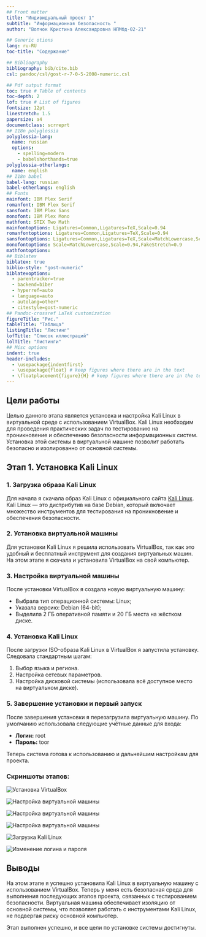 ```yaml
---
## Front matter
title: "Индивидуальный проект 1"
subtitle: "Информационная безопасность "
author: "Волчок Кристина Александровна НПМбд-02-21"

## Generic otions
lang: ru-RU
toc-title: "Содержание"

## Bibliography
bibliography: bib/cite.bib
csl: pandoc/csl/gost-r-7-0-5-2008-numeric.csl

## Pdf output format
toc: true # Table of contents
toc-depth: 2
lof: true # List of figures
fontsize: 12pt
linestretch: 1.5
papersize: a4
documentclass: scrreprt
## I18n polyglossia
polyglossia-lang:
  name: russian
  options:
	- spelling=modern
	- babelshorthands=true
polyglossia-otherlangs:
  name: english
## I18n babel
babel-lang: russian
babel-otherlangs: english
## Fonts
mainfont: IBM Plex Serif
romanfont: IBM Plex Serif
sansfont: IBM Plex Sans
monofont: IBM Plex Mono
mathfont: STIX Two Math
mainfontoptions: Ligatures=Common,Ligatures=TeX,Scale=0.94
romanfontoptions: Ligatures=Common,Ligatures=TeX,Scale=0.94
sansfontoptions: Ligatures=Common,Ligatures=TeX,Scale=MatchLowercase,Scale=0.94
monofontoptions: Scale=MatchLowercase,Scale=0.94,FakeStretch=0.9
mathfontoptions:
## Biblatex
biblatex: true
biblio-style: "gost-numeric"
biblatexoptions:
  - parentracker=true
  - backend=biber
  - hyperref=auto
  - language=auto
  - autolang=other*
  - citestyle=gost-numeric
## Pandoc-crossref LaTeX customization
figureTitle: "Рис."
tableTitle: "Таблица"
listingTitle: "Листинг"
lofTitle: "Список иллюстраций"
lolTitle: "Листинги"
## Misc options
indent: true
header-includes:
  - \usepackage{indentfirst}
  - \usepackage{float} # keep figures where there are in the text
  - \floatplacement{figure}{H} # keep figures where there are in the text
---
```


## Цели работы

Целью данного этапа является установка и настройка Kali Linux в виртуальной среде с использованием VirtualBox. Kali Linux необходим для проведения практических задач по тестированию на проникновение и обеспечению безопасности информационных систем. Установка этой системы в виртуальной машине позволит работать безопасно и изолированно от основной системы.

## Этап 1. Установка Kali Linux

### 1. Загрузка образа Kali Linux
Для начала я скачала образ Kali Linux с официального сайта [Kali Linux](https://www.kali.org/). Kali Linux — это дистрибутив на базе Debian, который включает множество инструментов для тестирования на проникновение и обеспечения безопасности.

### 2. Установка виртуальной машины
Для установки Kali Linux я решила использовать VirtualBox, так как это удобный и бесплатный инструмент для создания виртуальных машин. На этом этапе я скачала и установила VirtualBox на свой компьютер.

### 3. Настройка виртуальной машины
После установки VirtualBox я создала новую виртуальную машину:
- Выбрала тип операционной системы: Linux;
- Указала версию: Debian (64-bit);
- Выделила 2 ГБ оперативной памяти и 20 ГБ места на жёстком диске.

### 4. Установка Kali Linux
После загрузки ISO-образа Kali Linux в VirtualBox я запустила установку. Следовала стандартным шагам:
1. Выбор языка и региона.
2. Настройка сетевых параметров.
3. Настройка дисковой системы (использовала всё доступное место на виртуальном диске).

### 5. Завершение установки и первый запуск
После завершения установки я перезагрузила виртуальную машину. По умолчанию использовала следующие учётные данные для входа:
- **Логин:** root
- **Пароль:** toor

Теперь система готова к использованию и дальнейшим настройкам для проекта.

### Скриншоты этапов:

![Установка VirtualBox](image/1.jpg)

![Настройка виртуальной машины](image/2.jpg)

![Настройка виртуальной машины](image/3.jpg)

![Настройка виртуальной машины](image/4.jpg)

![Загрузка Kali Linux](image/6.jpg)

![Изменение логина и пароля](image/5.jpg)

## Выводы

На этом этапе я успешно установила Kali Linux в виртуальную машину с использованием VirtualBox. Теперь у меня есть безопасная среда для выполнения последующих этапов проекта, связанных с тестированием безопасности. Виртуальная машина обеспечивает изоляцию от основной системы, что позволяет работать с инструментами Kali Linux, не подвергая риску основной компьютер.

Этап выполнен успешно, и все цели по установке системы достигнуты.



